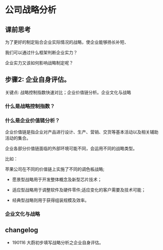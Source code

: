 # 公司战略分析

## 课前思考

为了更好的制定贴合企业实际情况的战略，使企业能够扬长补短、

我们可以通过什么框架判断企业实力？

企业实力又该如何影响战略制定呢？


## 步骤2: 企业自身评估。

关键点: 战略控制指数快速对比；企业价值链分析。企业文化与战略

### 什么是战略控制指数？



### 什么是企业价值链分析？

企业价值链是指企业对产品进行设计、生产、营销、交货等基本活动以及相关辅助活动的集合。
 
企业各部分价值链面临的外部环境可能不同，会运用不同的战略类型。

比如：

苹果公司在不同的价值链上实施了不同的调色板战略;

- 愿景型战略用于开发整体概念及新型芯片技术；

- 适应型战略用于调整软件及硬件零件;适应变化的客户需要及技术可能；

- 经典型战略则用于获得组装规模及效率。


### 企业文化与战略


## changelog

- 190116 大蔚初步填写战略分析之企业自身评估。


